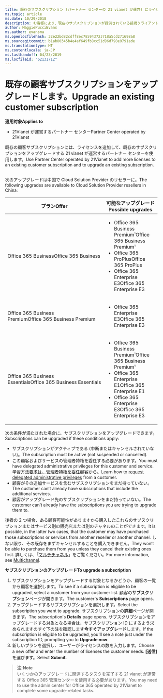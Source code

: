 ```yaml
---
title: 既存のサブスクリプション (パートナー センターの 21 vianet が運営) にライセンスまたはサービスを追加します。
ms.topic: article
ms.date: 10/29/2018
description: お客様により、現在のサブスクリプションが提供されている接続クライアント数または他のサービスと別のバージョンが必要な場合は、サブスクリプションをアップグレードすることができます。
author: MaggiePucciEvans
ms.author: evansma
ms.openlocfilehash: 32e22bd82cdff8ec785943723718a5cd271698a8
ms.sourcegitcommit: b1ab80345b4e4af649fb8cc51d96d798e0791ade
ms.translationtype: HT
ms.contentlocale: ja-JP
ms.lasthandoff: 04/23/2019
ms.locfileid: "62131712"
---
```

# <a name="upgrade-an-existing-customer-subscription"></a><span data-ttu-id="93de0-103">既存の顧客サブスクリプションをアップグレードします。</span><span class="sxs-lookup"><span data-stu-id="93de0-103">Upgrade an existing customer subscription</span></span>

<span data-ttu-id="93de0-104">**適用対象**</span><span class="sxs-lookup"><span data-stu-id="93de0-104">**Applies to**</span></span>

-   <span data-ttu-id="93de0-105">21Vianet が運営するパートナー センター</span><span class="sxs-lookup"><span data-stu-id="93de0-105">Partner Center operated by 21Vianet</span></span>

<span data-ttu-id="93de0-106">既存の顧客サブスクリプションには、ライセンスを追加して、既存のサブスクリプションをアップグレードする 21 vianet が運営するパートナー センターを使用します。</span><span class="sxs-lookup"><span data-stu-id="93de0-106">Use Partner Center operated by 21Vianet to add more licenses to an existing customer subscription and to upgrade an existing subscription.</span></span> 

## <a href="" id="upgradesubscription"></a>

<span data-ttu-id="93de0-107">次のアップグレードは中国で Cloud Solution Provider のリセラーに。</span><span class="sxs-lookup"><span data-stu-id="93de0-107">The following upgrades are available to Cloud Solution Provider resellers in China:</span></span>

<table>
<colgroup>
<col width="50%" />
<col width="50%" />
</colgroup>
<thead>
<tr class="header">
<th><span data-ttu-id="93de0-108">プラン</span><span class="sxs-lookup"><span data-stu-id="93de0-108">Offer</span></span></th>
<th><span data-ttu-id="93de0-109">可能なアップグレード</span><span class="sxs-lookup"><span data-stu-id="93de0-109">Possible upgrades</span></span></th>
</tr>
</thead>
<tbody>
<tr class="odd">
<td><span data-ttu-id="93de0-110">Office 365 Business</span><span class="sxs-lookup"><span data-stu-id="93de0-110">Office 365 Business</span></span></td>
<td><ul>
<li><span data-ttu-id="93de0-111">Office 365 Business Premium¹</span><span class="sxs-lookup"><span data-stu-id="93de0-111">Office 365 Business Premium¹</span></span></li>
<li><span data-ttu-id="93de0-112">Office 365 ProPlus</span><span class="sxs-lookup"><span data-stu-id="93de0-112">Office 365 ProPlus</span></span></li>
<li><span data-ttu-id="93de0-113">Office 365 Enterprise E3</span><span class="sxs-lookup"><span data-stu-id="93de0-113">Office 365 Enterprise E3</span></span></li>

</ul></td>
</tr>
<tr class="even">
<td><span data-ttu-id="93de0-114">Office 365 Business Premium</span><span class="sxs-lookup"><span data-stu-id="93de0-114">Office 365 Business Premium</span></span></td>
<td><ul>
<li><span data-ttu-id="93de0-115">Office 365 Enterprise E3</span><span class="sxs-lookup"><span data-stu-id="93de0-115">Office 365 Enterprise E3</span></span></li>

</ul></td>
</tr>
<tr class="odd">
<td><span data-ttu-id="93de0-116">Office 365 Business Essentials</span><span class="sxs-lookup"><span data-stu-id="93de0-116">Office 365 Business Essentials</span></span></td>
<td><ul>
<li><span data-ttu-id="93de0-117">Office 365 Business Premium¹</span><span class="sxs-lookup"><span data-stu-id="93de0-117">Office 365 Business Premium¹</span></span></li>
<li><span data-ttu-id="93de0-118">Office 365 Enterprise E1</span><span class="sxs-lookup"><span data-stu-id="93de0-118">Office 365 Enterprise E1</span></span></li>
<li><span data-ttu-id="93de0-119">Office 365 Enterprise E3</span><span class="sxs-lookup"><span data-stu-id="93de0-119">Office 365 Enterprise E3</span></span></li>

</ul></td>
</tr>
</tbody>
</table>


<span data-ttu-id="93de0-120">次の条件が満たされた場合に、サブスクリプションをアップグレードできます。</span><span class="sxs-lookup"><span data-stu-id="93de0-120">Subscriptions can be upgraded if these conditions apply:</span></span>

-   <span data-ttu-id="93de0-121">サブスクリプションがアクティブである (中断またはキャンセルされていない)。</span><span class="sxs-lookup"><span data-stu-id="93de0-121">The subscription must be active (not suspended or cancelled).</span></span>
-   <span data-ttu-id="93de0-122">この顧客およびサービスの管理者特権を委任する必要があります。</span><span class="sxs-lookup"><span data-stu-id="93de0-122">You must have delegated administrative privileges for this customer and service.</span></span> <span data-ttu-id="93de0-123">学習方法[要求は、管理者特権を委任](request-a-relationship-with-a-customer.md)顧客から。</span><span class="sxs-lookup"><span data-stu-id="93de0-123">Learn how to [request delegated administrative privileges](request-a-relationship-with-a-customer.md) from a customer.</span></span>
-   <span data-ttu-id="93de0-124">顧客がその追加サービスを含むサブスクリプションをまだ持っていない。</span><span class="sxs-lookup"><span data-stu-id="93de0-124">The customer can’t already have subscriptions that include the additional services.</span></span>
-   <span data-ttu-id="93de0-125">顧客がアップグレード先のサブスクリプションをまだ持っていない。</span><span class="sxs-lookup"><span data-stu-id="93de0-125">The customer can’t already have the subscriptions you are trying to upgrade them to.</span></span>

<span data-ttu-id="93de0-126">後者の 2 つ場合、ある顧客可能性がありますから購入したこれらのサブスクリプションまたはサービス別の販売店または別のチャネルのことができます。</span><span class="sxs-lookup"><span data-stu-id="93de0-126">It is possible, in the latter two cases, that the customer may have purchased those subscriptions or services from another reseller or another channel.</span></span> <span data-ttu-id="93de0-127">しない限り、その既存をまずキャンセルすることを購入できません。</span><span class="sxs-lookup"><span data-stu-id="93de0-127">They won’t be able to purchase them from you unless they cancel their existing ones first.</span></span> <span data-ttu-id="93de0-128">詳しくは、「[マルチチャネル](multichannel.md)」をご覧ください。</span><span class="sxs-lookup"><span data-stu-id="93de0-128">For more information, see [Multichannel](multichannel.md).</span></span>

<span data-ttu-id="93de0-129">**サブスクリプションのアップグレード**</span><span class="sxs-lookup"><span data-stu-id="93de0-129">**To upgrade a subscription**</span></span>

1.  <span data-ttu-id="93de0-130">サブスクリプションをアップグレードする対象となるかどうか、顧客の一覧から顧客を選択します。</span><span class="sxs-lookup"><span data-stu-id="93de0-130">To see if a subscription is eligible to be upgraded, select a customer from your customer list.</span></span> <span data-ttu-id="93de0-131">顧客の**サブスクリプション**ページが開きます。</span><span class="sxs-lookup"><span data-stu-id="93de0-131">The customer's **Subscriptions** page opens.</span></span>
2.  <span data-ttu-id="93de0-132">アップグレードするサブスクリプションを選択します。</span><span class="sxs-lookup"><span data-stu-id="93de0-132">Select the subscription you want to upgrade.</span></span> <span data-ttu-id="93de0-133">サブスクリプションの**詳細**ページが開きます。</span><span class="sxs-lookup"><span data-stu-id="93de0-133">The subscription's **Details** page opens.</span></span> <span data-ttu-id="93de0-134">サブスクリプションをアップグレードする対象となる場合は、サブスクリプション ID にするよう求められますのすぐ下の注を確認します**今すぐアップグレード**します。</span><span class="sxs-lookup"><span data-stu-id="93de0-134">If the subscription is eligible to be upgraded, you'll see a note just under the subscription ID, prompting you to **Upgrade now**.</span></span>
3.  <span data-ttu-id="93de0-135">新しいプランを選択し、ユーザーがライセンスの数を入力します。</span><span class="sxs-lookup"><span data-stu-id="93de0-135">Choose a new offer and enter the number of licenses the customer needs.</span></span> <span data-ttu-id="93de0-136">**[送信]** を選びます。</span><span class="sxs-lookup"><span data-stu-id="93de0-136">Select **Submit**.</span></span>

><span data-ttu-id="93de0-137">**注:**</span><span class="sxs-lookup"><span data-stu-id="93de0-137">**Note**</span></span><br><span data-ttu-id="93de0-138">いくつかのアップグレードに関連するタスクを完了する 21 vianet が運営する Office 365 管理センターを使用する必要があります。</span><span class="sxs-lookup"><span data-stu-id="93de0-138">You may need to use the admin center for Office 365 operated by 21Vianet to complete some upgrade-related tasks.</span></span>
